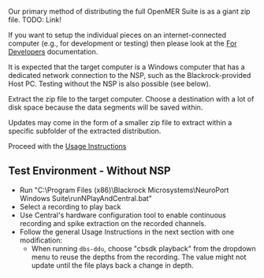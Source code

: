 Our primary method of distributing the full OpenMER Suite is as a giant zip file. TODO: Link!

If you want to setup the individual pieces on an internet-connected computer (e.g., for development or testing) then please look at the [For Developers](./for-developers.md) documentation. 

It is expected that the target computer is a Windows computer that has a dedicated network connection to the NSP, such as the Blackrock-provided Host PC. Testing without the NSP is also possible (see below).

Extract the zip file to the target computer. Choose a destination with a lot of disk space because the data segments will be saved within.

Updates may come in the form of a smaller zip file to extract within a specific subfolder of the extracted distribution.

Proceed with the [Usage Instructions](./usage-instructions.md)

## Test Environment - Without NSP

* Run "C:\Program Files (x86)\Blackrock Microsystems\NeuroPort Windows Suite\runNPlayAndCentral.bat"
* Select a recording to play back
* Use Central's hardware configuration tool to enable continuous recording and spike extraction on the recorded channels.
* Follow the general Usage Instructions in the next section with one modification:
    * When running `dbs-ddu`, choose "cbsdk playback" from the dropdown menu to reuse the depths from the recording. The value might not update until the file plays back a change in depth.
